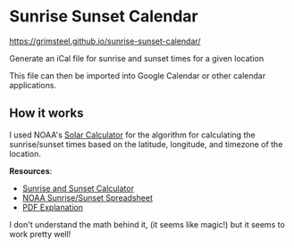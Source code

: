 # Sunrise Sunset Calendar

https://grimsteel.github.io/sunrise-sunset-calendar/

Generate an iCal file for sunrise and sunset times for a given location

This file can then be imported into Google Calendar or other calendar applications.

## How it works

I used NOAA's [Solar Calculator](https://gml.noaa.gov/grad/solcalc/) for the algorithm for calculating the sunrise/sunset times based on the latitude, longitude, and timezone of the location.

**Resources**:

- [Sunrise and Sunset Calculator](https://gml.noaa.gov/grad/solcalc/)
- [NOAA Sunrise/Sunset Spreadsheet](https://gml.noaa.gov/grad/solcalc/NOAA_Solar_Calculations_year.xls)
- [PDF Explanation](https://gml.noaa.gov/grad/solcalc/solareqns.PDF)

I don't understand the math behind it, (it seems like magic!) but it seems to work pretty well!